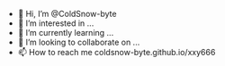 - 👋 Hi, I’m @ColdSnow-byte
- 👀 I’m interested in ...
- 🌱 I’m currently learning ...
- 💞️ I’m looking to collaborate on ...
- 📫 How to reach me coldsnow-byte.github.io/xxy666

<!---
ColdSnow-byte/ColdSnow-byte is a ✨ special ✨ repository because its `README.md` (this file) appears on your GitHub profile.
You can click the Preview link to take a look at your changes.
--->
